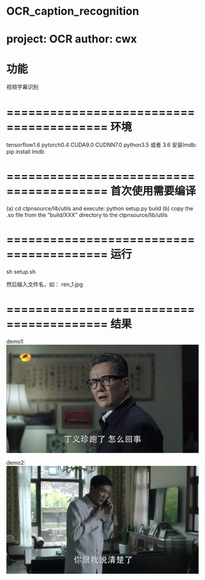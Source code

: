 # OCR_caption_recognition
project: OCR   author: cwx
========================================
功能
========================================
视频字幕识别

========================================
环境
========================================
tensorflow1.6
pytorch0.4
CUDA9.0
CUDNN7.0
python3.5 或者 3.6
安装lmdb: pip install lmdb

========================================
首次使用需要编译
========================================
(a) cd ctpnsource/lib/utils and execute: python setup.py build
(b) copy the .so file from the "build/XXX" directory to the ctpnsource/lib/utils

========================================
运行
========================================
sh setup.sh

然后输入文件名，如：
ren_1.jpg

========================================
结果
========================================
demo1:
![image](http://github.com/cwxcode/OCR_caption_recognition/raw/master/image/ren_1.jpg)

demo2:
![image](http://github.com/cwxcode/OCR_caption_recognition/raw/master/image/ren_2.jpg)
